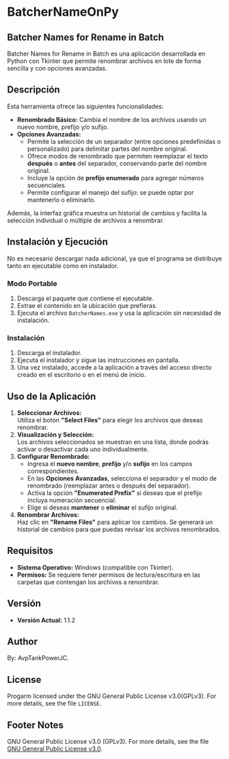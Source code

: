 
# BatcherNameOnPy

## Batcher Names for Rename in Batch

Batcher Names for Rename in Batch es una aplicación desarrollada en Python con Tkinter que permite renombrar archivos en lote de forma sencilla y con opciones avanzadas.

## Descripción

Esta herramienta ofrece las siguientes funcionalidades:
- **Renombrado Básico:** Cambia el nombre de los archivos usando un nuevo nombre, prefijo y/o sufijo.
- **Opciones Avanzadas:**  
  - Permite la selección de un separador (entre opciones predefinidas o personalizado) para delimitar partes del nombre original.
  - Ofrece modos de renombrado que permiten reemplazar el texto **después** o **antes** del separador, conservando parte del nombre original.
  - Incluye la opción de **prefijo enumerado** para agregar números secuenciales.
  - Permite configurar el manejo del sufijo: se puede optar por mantenerlo o eliminarlo.

Además, la interfaz gráfica muestra un historial de cambios y facilita la selección individual o múltiple de archivos a renombrar.

## Instalación y Ejecución

No es necesario descargar nada adicional, ya que el programa se distribuye tanto en ejecutable como en instalador.

### Modo Portable

1. Descarga el paquete que contiene el ejecutable.
2. Extrae el contenido en la ubicación que prefieras.
3. Ejecuta el archivo `BatcherNames.exe` y usa la aplicación sin necesidad de instalación.

### Instalación

1. Descarga el instalador.
2. Ejecuta el instalador y sigue las instrucciones en pantalla.
3. Una vez instalado, accede a la aplicación a través del acceso directo creado en el escritorio o en el menú de inicio.

## Uso de la Aplicación

1. **Seleccionar Archivos:**  
   Utiliza el botón **"Select Files"** para elegir los archivos que deseas renombrar.
2. **Visualización y Selección:**  
   Los archivos seleccionados se muestran en una lista, donde podrás activar o desactivar cada uno individualmente.
3. **Configurar Renombrado:**  
   - Ingresa el **nuevo nombre**, **prefijo** y/o **sufijo** en los campos correspondientes.
   - En las **Opciones Avanzadas**, selecciona el separador y el modo de renombrado (reemplazar antes o después del separador).
   - Activa la opción **"Enumerated Prefix"** si deseas que el prefijo incluya numeración secuencial.
   - Elige si deseas **mantener** o **eliminar** el sufijo original.
4. **Renombrar Archivos:**  
   Haz clic en **"Rename Files"** para aplicar los cambios. Se generará un historial de cambios para que puedas revisar los archivos renombrados.

## Requisitos

- **Sistema Operativo:** Windows (compatible con Tkinter).
- **Permisos:** Se requiere tener permisos de lectura/escritura en las carpetas que contengan los archivos a renombrar.

## Versión

- **Versión Actual:** 1.1.2

## Author

By: AvpTankPowerJC.

## License
Progarm licensed under the GNU General Public License v3.0(GPLv3).
For more details, see the file `LICENSE`.


## Footer Notes

GNU General Public License v3.0 (GPLv3). For more details, see the file [GNU General Public License v3.0](https://www.gnu.org/licenses/gpl-3.0.txt).  
